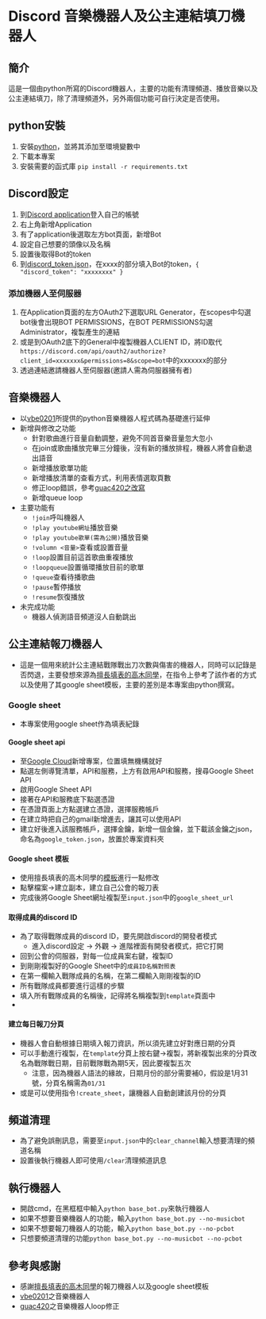 # Discord 音樂機器人及公主連結填刀機器人
## 簡介
這是一個由python所寫的Discord機器人，主要的功能有清理頻道、播放音樂以及公主連結填刀，除了清理頻道外，另外兩個功能可自行決定是否使用。

## python安裝
1. 安裝[python](https://www.python.org/)，並將其添加至環境變數中
2. 下載本專案
3. 安裝需要的函式庫 ```pip install -r requirements.txt```

## Discord設定
1. 到[Discord application](https://discord.com/developers/applications)登入自己的帳號
2. 右上角新增Application
3. 有了application後選取左方bot頁面，新增Bot
4. 設定自己想要的頭像以及名稱
5. 設置後取得Bot的token
6. 到[discord_token.json](./discord_token.json)，在xxxx的部分填入Bot的token，```{
	"discord_token": "xxxxxxxx"
}```
### 添加機器人至伺服器
1. 在Application頁面的左方OAuth2下選取URL Generator，在scopes中勾選bot後會出現BOT PERMISSIONS，在BOT PERMISSIONS勾選Administrator，複製產生的連結
2. 或是到OAuth2底下的General中複製機器人CLIENT ID，將ID取代```https://discord.com/api/oauth2/authorize?client_id=xxxxxxx&permissions=8&scope=bot```中的xxxxxxx的部分
3. 透過連結邀請機器人至伺服器(邀請人需為伺服器擁有者)

## 音樂機器人
* 以[vbe0201](https://gist.github.com/vbe0201/ade9b80f2d3b64643d854938d40a0a2d)所提供的python音樂機器人程式碼為基礎進行延伸
* 新增與修改之功能
	- 針對歌曲進行音量自動調整，避免不同首音樂音量忽大忽小
	- 在join或歌曲播放完畢三分鐘後，沒有新的播放排程，機器人將會自動退出語音
	- 新增播放歌單功能
	- 新增播放清單的查看方式，利用表情選取頁數
	- 修正loop錯誤，參考[guac420之改寫](https://gist.github.com/guac420/bc612fd3a35cd00ddc1c221c560daa01)
	- 新增queue loop
* 主要功能有
	- ```!join```呼叫機器人
	- ```!play youtube網址```播放音樂
	- ```!play youtube歌單(需為公開)```播放音樂
	- ```!volumn <音量>```查看或設置音量
	- ```!loop```設置目前這首歌曲重複播放
	- ```!loopqueue```設置循環播放目前的歌單
	- ```!queue```查看待播歌曲
	- ```!pause```暫停播放
	- ```!resume```恢復播放
* 未完成功能
	- 機器人偵測語音頻道沒人自動跳出

## 公主連結報刀機器人
* 這是一個用來統計公主連結戰隊戰出刀次數與傷害的機器人，同時可以記錄是否閃退，主要發想來源為[擅長填表的高木同學](https://github.com/rjchien728/pc_discordbot)，在指令上參考了該作者的方式以及使用了其google sheet模板，主要的差別是本專案由python撰寫。

### Google sheet
* 本專案使用google sheet作為填表紀錄

#### Google sheet api
* 至[Google Cloud](https://console.cloud.google.com/)新增專案，位置填無機構就好
* 點選左側導覽清單，API和服務，上方有啟用API和服務，搜尋Google Sheet API
* 啟用Google Sheet API
* 接著在API和服務底下點選憑證
* 在憑證頁面上方點選建立憑證，選擇服務帳戶
* 在建立時把自己的gmail新增進去，讓其可以使用API
* 建立好後進入該服務帳戶，選擇金鑰，新增一個金鑰，並下載該金鑰之json，命名為```google_token.json```，放置於專案資料夾

#### Google sheet 模板
* 使用擅長填表的高木同學的[模板](https://docs.google.com/spreadsheets/d/1Q5FdugvDFv-EciEcrb-6KaTQ3GzXbU6E9mRZ1glQU2M/edit?usp=sharing)進行一點修改
* 點擊檔案->建立副本，建立自己公會的報刀表
* 完成後將Google Sheet網址複製至```input.json```中的```google_sheet_url```

#### 取得成員的discord ID
* 為了取得戰隊成員的discord ID，要先開啟discord的開發者模式
	- 進入discord設定 -> 外觀 -> 進階裡面有開發者模式，把它打開
* 回到公會的伺服器，對每一位成員案右鍵，複製ID
* 到剛剛複製好的Google Sheet中的```成員ID名稱對照表```
* 在第一欄輸入戰隊成員的名稱，在第二欄輸入剛剛複製的ID
* 所有戰隊成員都要進行這樣的步驟
* 填入所有戰隊成員的名稱後，記得將名稱複製到```template```頁面中
* 
#### 建立每日報刀分頁
* 機器人會自動根據日期填入報刀資訊，所以須先建立好對應日期的分頁
* 可以手動進行複製，在```template```分頁上按右鍵->複製，將新複製出來的分頁改名為戰隊戰日期，目前戰隊戰為期5天，因此要複製五次
	- 注意，因為機器人語法的緣故，日期月份的部分需要補0，假設是1月31號，分頁名稱需為```01/31```
* 或是可以使用指令```!create_sheet```，讓機器人自動創建該月份的分頁

## 頻道清理
* 為了避免誤刪訊息，需要至```input.json```中的```clear_channel```輸入想要清理的頻道名稱
* 設置後執行機器人即可使用```/clear```清理頻道訊息

## 執行機器人
* 開啟cmd，在黑框框中輸入```python base_bot.py```來執行機器人
* 如果不想要音樂機器人的功能，輸入```python base_bot.py --no-musicbot```
* 如果不想要報刀機器人的功能，輸入```python base_bot.py --no-pcbot```
* 只想要頻道清理的功能```python base_bot.py --no-musicbot --no-pcbot```

## 參考與感謝
* 感謝[擅長填表的高木同學](https://github.com/rjchien728/pc_discordbot)的報刀機器人以及google sheet模板
* [vbe0201](https://gist.github.com/vbe0201/ade9b80f2d3b64643d854938d40a0a2d)之音樂機器人
* [guac420](https://gist.github.com/guac420/bc612fd3a35cd00ddc1c221c560daa01)之音樂機器人loop修正